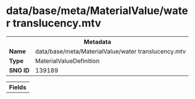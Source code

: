 <h1>data/base/meta/MaterialValue/water translucency.mtv</h1><table><tr><th colspan="100%">Metadata</th></tr><tr><td><b>Name</b></td><td>data/base/meta/MaterialValue/water translucency.mtv</td></tr><tr><td><b>Type</b></td><td>MaterialValueDefinition</td></tr><tr><td><b>SNO ID</b></td><td>139189</td></tr></table>

<table><tr><th colspan="100%">Fields</th></tr></table>

